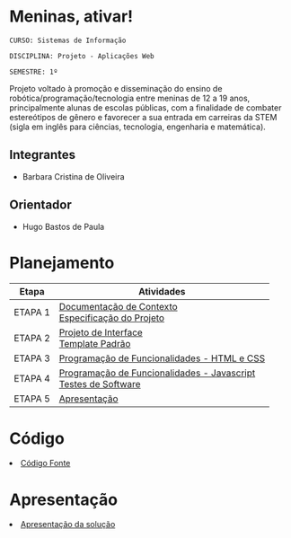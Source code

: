 # Meninas, ativar!

`CURSO: Sistemas de Informação`

`DISCIPLINA: Projeto - Aplicações Web`

`SEMESTRE: 1º`

Projeto voltado à promoção e disseminação do ensino de robótica/programação/tecnologia entre meninas de 12 a 19 anos, principalmente alunas de escolas públicas, com a finalidade de combater estereótipos de gênero e favorecer a sua entrada em carreiras da STEM (sigla em inglês para ciências, tecnologia, engenharia e matemática).

## Integrantes

* Barbara Cristina de Oliveira

## Orientador

* Hugo Bastos de Paula

# Planejamento

| Etapa         | Atividades |
|  :----:   | ----------- |
| ETAPA 1         |[Documentação de Contexto](docs/context.md) <br> [Especificação do Projeto](docs/especification.md) |
| ETAPA 2         |[Projeto de Interface](docs/interface.md) <br> [Template Padrão](docs/template.md) |
| ETAPA 3         |[Programação de Funcionalidades - HTML e CSS](docs/development.md) |
| ETAPA 4        |[Programação de Funcionalidades - Javascript](docs/development.md) <br> [Testes de Software ](docs/tests.md) |
| ETAPA 5         | [Apresentação](presentation/README.md) |

# Código

<li><a href="src/README.md"> Código Fonte</a></li>

# Apresentação

<li><a href="presentation/README.md"> Apresentação da solução</a></li>
